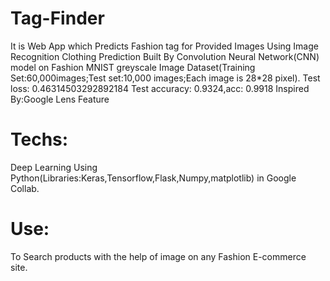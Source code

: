 # Tag-Finder
It is Web App which Predicts Fashion tag for Provided Images Using Image Recognition Clothing Prediction Built By Convolution Neural Network(CNN) model on Fashion MNIST greyscale Image Dataset(Training Set:60,000images;Test set:10,000 images;Each image is 28*28 pixel).
Test loss: 0.46314503292892184
Test accuracy: 0.9324,acc: 0.9918 
Inspired By:Google Lens Feature
# Techs:
Deep Learning Using Python(Libraries:Keras,Tensorflow,Flask,Numpy,matplotlib) in Google Collab.
# Use:
To Search products with the help of image on any Fashion E-commerce site.
